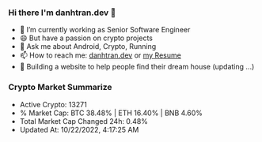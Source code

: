### Hi there I'm danhtran.dev 👋

- 🔭 I’m currently working as Senior Software Engineer
- 😄 But have a passion on crypto projects
- 💬 Ask me about Android, Crypto, Running 
- 📫 How to reach me: <a href="https://danhtran.dev" target="_blank">danhtran.dev</a> or <a href="Developer-Resume.pdf" target="_blank">my Resume</a>
- 🌱 Building a website to help people find their dream house (updating ...)

### Crypto Market Summarize
- Active Crypto: 13271
- % Market Cap: BTC 38.48% | ETH 16.40% | BNB 4.60%
- Total Market Cap Changed 24h: 0.48%
- Updated At: 10/22/2022, 4:17:25 AM
